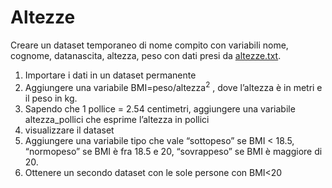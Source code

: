 # Altezze

Creare un dataset temporaneo di nome compito con variabili nome, cognome, datanascita, altezza, peso con dati presi da [altezze.txt](https://github.io/gdv/laboratorio-informatica/data/altezze.txt).

1.  Importare i dati in un dataset permanente
2.  Aggiungere una variabile BMI=peso/altezza<sup>2</sup> , dove l’altezza è in metri e il peso in kg.
3.  Sapendo che 1 pollice = 2.54 centimetri, aggiungere una variabile altezza_pollici che esprime l’altezza in pollici
4.  visualizzare il dataset
5.  Aggiungere una variabile tipo che vale “sottopeso” se BMI < 18.5, “normopeso” se BMI è fra 18.5 e 20, “sovrappeso” se BMI è maggiore di 20.
6.  Ottenere un secondo dataset con le sole persone con BMI<20

